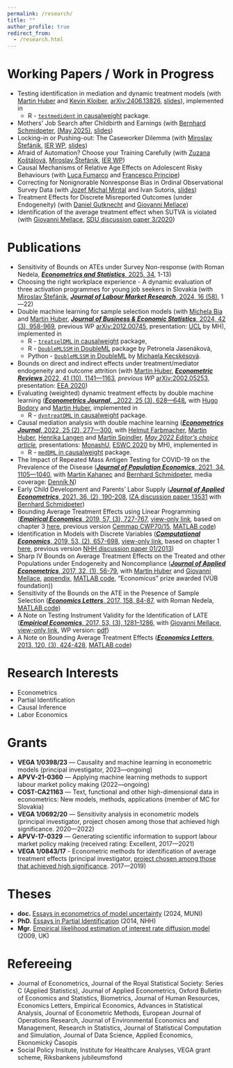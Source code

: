 ```yaml
---
permalink: /research/
title: ""
author_profile: true
redirect_from: 
  - /research.html
---
```



Working Papers / Work in Progress
======

- Testing identification in mediation and dynamic treatment models (with [Martin Huber](http://www.unifr.ch/appecon/en/team/martin-huber/) and [Kevin Kloiber](https://kevinkloiber.github.io), [arXiv:2406.13826](https://arxiv.org/abs/2406.13826), [slides](http://lukaslaffers.github.io/files/presentation_LL_StG.pdf)), implemented in 
    - R - [`testmedident` in causalweight](https://cran.r-project.org/web/packages/causalweight/index.html) package.
- Mothers' Job Search after Childbirth and Earnings (with [Bernhard Schmidpeter](https://sites.google.com/site/bernhardecon/), [(May 2025)](http://lukaslaffers.github.io/files/Mothers_May2025.pdf), [slides](http://lukaslaffers.github.io/files/mothers_presentation.pdf))
- Locking-in or Pushing-out: The Caseworker Dilemma (with [Miroslav Štefánik](http://ekonom.sav.sk/sk/pracovnici/miroslav-stefanik), [IER WP](https://ekonom.sav.sk/uploads/journals/438_wp115-stefanik-zmena-na_web.pdf), [slides](http://lukaslaffers.github.io/files/DML_presentation-3.pdf))
- Afraid of Automation? Choose your Training Carefully (with [Zuzana Koštálová](https://ekonom.sav.sk/sk/pracovnici/zuzana-kostalova), [Miroslav Štefánik](http://ekonom.sav.sk/sk/pracovnici/miroslav-stefanik), [IER WP](https://ekonom.sav.sk/uploads/journals/437_wp_116-kostalova-final_fin_na_web.pdf))
- Causal Mechanisms of Relative Age Effects on Adolescent Risky Behaviours (with [Luca Fumarco](https://sites.google.com/site/lucafumarco/home) and [Francesco Principe](https://sites.google.com/view/principefrancesco/))
- Correcting for Nonignorable Nonresponse Bias in Ordinal Observational Survey Data (with [Jozef Michal Mintal](https://jozefmichalmintal.com) and Ivan Sutoris, [slides](http://lukaslaffers.github.io/files/presentation_LL_MIER.pdf))
- Treatment Effects for Discrete Misreported Outcomes (under Endogeneity) (with [Daniel Gutknecht](https://sites.google.com/view/daniel-gutknecht/home) and [Giovanni Mellace](https://sites.google.com/site/giovannimellace/))
- Identification of the average treatment effect when SUTVA is violated (with [Giovanni Mellace](https://sites.google.com/site/giovannimellace/), [SDU discussion paper 3/2020](https://www.sdu.dk/-/media/files/om_sdu/institutter/ivoe/disc_papers/disc_2020/dpbe3_2020.pdf))


Publications
======
- Sensitivity of Bounds on ATEs under Survey Non-response (with Roman Nedela, [**_Econometrics and Statistics_**, 2025, 34](https://www.sciencedirect.com/science/article/abs/pii/S2452306222000053), 1-13)
- Choosing the right workplace experience - A dynamic evaluation of three activation programmes for young job seekers in Slovakia (with [Miroslav Štefánik](http://ekonom.sav.sk/sk/pracovnici/miroslav-stefanik), [**_Journal of Labour Market Research_**, 2024, 16 (58)](https://link.springer.com/article/10.1186/s12651-024-00374-x), 1—22)
- Double machine learning for sample selection models (with [Michela Bia](https://liser.elsevierpure.com/en/persons/michela-bia) and [Martin Huber](http://www.unifr.ch/appecon/en/team/martin-huber/), [**_Journal of Business & Economic Statistics_**, 2024, 42 (3), 958-969](https://www.tandfonline.com/doi/full/10.1080/07350015.2023.2271071)_,_ previous WP [arXiv:2012.00745](https://arxiv.org/abs/2012.00745), presentation: [UCL](https://www.youtube.com/watch?list=PL-MRd_-k_6x1dYwWftAAxg-f4B3jbmfbT&v=wp6avQodTtk) by MH), implemented in 
    - R - [`treatselDML` in causalweight](https://cran.r-project.org/web/packages/causalweight/index.html) package, 
    - R - [`DoubleMLSSM` in DoubleML](https://cran.r-project.org/web/packages/DoubleML/index.html) package by Petronela Jasenáková,
    - Python - [`DoubleMLSSM` in DoubleML](https://docs.doubleml.org/stable/guide/models.html#sample-selection-models-ssm) by [Michaela Kecskésová](https://www.linkedin.com/in/mychaela98/).
- Bounds on direct and indirect effects under treatment/mediator endogeneity and outcome attrition (with [Martin Huber](http://www.unifr.ch/appecon/en/team/martin-huber/), [**_Econometric Reviews_** 2022, 41 (10), 1141—1163](https://www.tandfonline.com/doi/full/10.1080/07474938.2022.2127077?src=)_, previous WP_ [arXiv:2002.05253](https://arxiv.org/abs/2002.05253), presentation: [EEA 2020](https://youtu.be/BhQcDF3Tds0?list=PL-MRd_-k_6x1dYwWftAAxg-f4B3jbmfbT&t=2960))
- Evaluating (weighted) dynamic treatment effects by double machine learning ([**_Econometrics Journal,_** _2022, 25 (3), 628—648](https://academic.oup.com/ectj/article/25/3/628/6604379?guestAccessKey=87434a14-b55f-4fc9-8570-93cdb9577f2f)**_,_** with [Hugo Bodory](https://sites.google.com/site/hugobodoryofficial/) and [Martin Huber](http://www.unifr.ch/appecon/en/team/martin-huber/), implemented in 
    - R - [`dyntreatDML` in causalweight](https://cran.r-project.org/web/packages/causalweight/index.html) package.
- Causal mediation analysis with double machine learning ([**_Econometrics Journal_**, 2022, 25 (2), 277—300](https://academic.oup.com/ectj/advance-article/doi/10.1093/ectj/utac003/6517682?guestAccessKey=bee35ef3-9be1-4944-adeb-8915458c01cf), with [Helmut Farbmacher](http://www.farbmacher.de), [Martin Huber](http://www.unifr.ch/appecon/en/team/martin-huber/), [Henrika Langen](https://www3.unifr.ch/appecon/en/chair/team/henrika-langen.html) and [Martin Spindler](https://sites.google.com/site/spindlermartin/), [_May 2022 Editor’s choice article_](https://academic.oup.com/ectj/pages/editors-choice)_,_ presentations: [MonashU](https://www.youtube.com/watch?list=PL-MRd_-k_6x1dYwWftAAxg-f4B3jbmfbT&v=tuBXi3zCCHY), [ESWC 2020](https://youtu.be/__P5DP0WQpo?list=PL-MRd_-k_6x1dYwWftAAxg-f4B3jbmfbT&t=3701) by MH), implemented in 
    - R - [`medDML` in causalweight](https://cran.r-project.org/web/packages/causalweight/index.html) package.
- The Impact of Repeated Mass Antigen Testing for COVID-19 on the Prevalence of the Disease ([**_Journal of Population Economics_**, 2021, 34, 1105—1040](https://link.springer.com/article/10.1007/s00148-021-00856-z), with [Martin Kahanec](https://people.ceu.edu/martin_kahanec) and [Bernhard Schmidpeter](https://sites.google.com/site/bernhardecon/), media coverage: [Denník N](https://dennikn.sk/2260303/ekonom-kahanec-plosne-antigenove-testovanie-spomaluje-pandemiu-efekt-sa-vytraca-po-zhruba-dvoch-tyzdnoch/))
- Early Child Development and Parents’ Labor Supply ([**_Journal of Applied Econometrics_**, 2021, 36, (2), 190-208](https://onlinelibrary.wiley.com/doi/abs/10.1002/jae.2803), [IZA discussion paper 13531](http://ftp.iza.org/dp13531.pdf) with [Bernhard Schmidpeter](https://sites.google.com/site/bernhardecon/))
- Bounding Average Treatment Effects using Linear Programming ([**_Empirical Economics_**, 2019, 57, (3), 727-767](https://link.springer.com/article/10.1007%2Fs00181-018-1474-z), [view-only link](https://rdcu.be/S6cw)_,_ based on chapter 3 [here](http://lukaslaffers.github.io/files/Dissertation+Laffers.pdf), previous version [Cemmap CWP70/15](https://www.econstor.eu/bitstream/10419/130074/1/839462700.pdf), [MATLAB code](http://lukaslaffers.github.io/files/ttr0z3eaif8y3tq4dresfxsl3bhqe4))
- Identification in Models with Discrete Variables ([**_Computational Economics_**, 2019, 53, (2), 657-698](https://link.springer.com/article/10.1007/s10614-017-9758-5?wt_mc=Internal.Event.1.SEM.ArticleAuthorOnlineFirst), [view-only link](http://rdcu.be/wv2N), based on chapter 1 [here](http://lukaslaffers.github.io/files/Dissertation+Laffers.pdf), previous version [NHH discussion paper 01/2013](https://papers.ssrn.com/sol3/papers.cfm?abstract_id=2205827))
- Sharp IV Bounds on Average Treatment Effects on the Treated and other Populations under Endogeneity and Noncompliance ([**_Journal of Applied Econometrics_**, 2017, 32, (1), 56-79](http://onlinelibrary.wiley.com/doi/10.1002/jae.2473/full), with [Martin Huber](http://www.unifr.ch/appecon/en/team/martin-huber/) and [Giovanni Mellace](https://sites.google.com/site/giovannimellace/), [appendix](https://www.alexandria.unisg.ch/export/DL/239581.pdf), [MATLAB code](http://qed.econ.queensu.ca/jae/forthcoming/huber-mellace-laffers/), “Economicus” prize awarded (VÚB foundation))
- Sensitivity of the Bounds on the ATE in the Presence of Sample Selection ([**_Economics Letters_**, 2017, 158, 84-87](http://www.sciencedirect.com/science/article/pii/S0165176517302665), with Roman Nedela, [MATLAB code](http://lukaslaffers.github.io/files/supplementary_files.zip))
- A Note on Testing Instrument Validity for the Identification of LATE ([**_Empirical Economics_**, 2017, 53, (3), 1281–1286](https://link.springer.com/article/10.1007/s00181-016-1148-7), with [Giovanni Mellace](https://sites.google.com/site/giovannimellace/), [view-only link](http://rdcu.be/vbfY), WP version: [pdf](http://www.sdu.dk/~/media/Files/Om_SDU/Institutter/Ivoe/Disc_papers/Disc_2015/dpbe4_2015.pdf))
- A Note on Bounding Average Treatment Effects ([**_Economics Letters_**, 2013, 120, (3), 424-428](http://dx.doi.org/10.1016/j.econlet.2013.05.029), [MATLAB code](http://lukaslaffers.github.io/files/Bounds.zip))


Research Interests
======

- Econometrics
- Partial Identification
- Causal Inference
- Labor Economics

Grants
======

- **VEGA 1/0398/23** — Causality and machine learning in econometric models (principal investigator, 2023—ongoing)
- **APVV-21-0360** — Applying machine learning methods to support labour market policy making (2022—ongoing)
- **COST-CA21163** — Text, functional and other high-dimensional data in econometrics: New models, methods, applications (member of MC for Slovakia)
- **VEGA 1/0692/20** — Sensitivity analysis in econometric models (principal investigator, project chosen among those that achieved high significance. 2020—2022)
- **APVV-17-0329** — Generating scientific information to support labour market policy making (received rating: Excellent, 2017—2021)
- **VEGA 1/0843/17** - Econometric methods for identification of average treatment effects (principal investigator, [project chosen among those that achieved high significance](https://www.minedu.sk/data/att/20333.xls). 2017—2019)

Theses
======

- **doc.** [Essays in econometrics of model uncertainty](http://lukaslaffers.github.io/files/hab_thesis_Laffers_public.pdf) (2024, MUNI)
- **PhD.** [Essays in Partial Identification](http://lukaslaffers.github.io/files/Dissertation+Laffers.pdf) (2014, NHH)
- **Mgr.** [Empirical likelihood estimation of interest rate diffusion model](http://www.iam.fmph.uniba.sk/studium/efm/diplomovky/2009/laffers/diplomovka.pdf) (2009, UK)

Refereeing
======

- Journal of Econometrics, Journal of the Royal Statistical Society: Series C (Applied Statistics), Journal of Applied Econometrics, Oxford Bulletin of Economics and Statistics, Biometrics, Journal of Human Resources, Economics Letters, Empirical Economics, Advances in Statistical Analysis, Journal of Econometric Methods, European Journal of Operations Research, Journal of Environmental Economics and Management, Research in Statistics, Journal of Statistical Computation and Simulation, Journal of Data Science, Applied Economics, Ekonomický Časopis
- Social Policy Insitute, Institute for Healthcare Analyses, VEGA grant scheme, Riksbankens jubileumsfond
